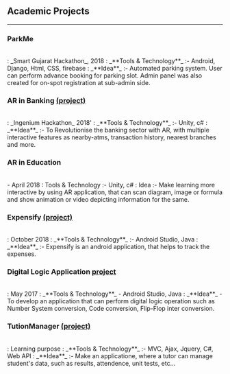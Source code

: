 ## Academic Projects

---

### ParkMe
<br>
: _Smart Gujarat Hackathon_, 2018
: _**Tools & Technology**_ :- Android, Django, Html, CSS, firebase
: _**Idea**_ :- Automated parking system. User can perform advance booking for parking slot. Admin panel was also created for on-spot registration at sub-admin side. 

### AR in Banking [(project)](https://github.com/parthrshah/IngeniousHackathon_Learners-)
<br>
: _Ingenium Hackathon_ 2018'
: _**Tools & Technology**_ :- Unity, c#
: _**Idea**_ :- To Revolutionise the banking sector with AR, with multiple interactive features as nearby-atms, transaction history, nearest branches and more.

### AR in Education
<br>
- April 2018
: Tools & Technology :-  Unity, c#
: Idea :- Make learning more interactive by using AR application, that can scan diagram, image or    
          formula and show animation or video depicting information for the same.

### Expensify [(project)](https://github.com/nvshah/ExpenseManagerT1) 
<br>
: October 2018 
: _**Tools & Technology**_ :- Android Studio, Java 
: _**Idea**_ :- Expensify is an android application, that helps to track the expenses.

### Digital Logic Application [project](https://github.com/nvshah/DigitalLogic)
<br>
: May 2017
: _**Tools & Technology**_ - Android Studio, Java
: _**Idea**_ - To develop an application that can perform digital logic operation such as Number System conversion, Code conversion, Flip-Flop inter conversion.

### TutionManager  [(project)](https://github.com/nvshah/CRUDProject)
<br>
: Learning purpose
: _**Tools & Technology**_ :- MVC, Ajax, Jquery, C#, Web API
: _**Idea**_ :- Make an applicatione, where a tutor can manage student's data, such as results, attendence, unit tests, etc... 